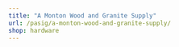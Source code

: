 ```yaml
---
title: "A Monton Wood and Granite Supply"
url: /pasig/a-monton-wood-and-granite-supply/
shop: hardware
---
```

